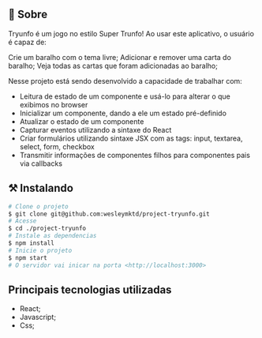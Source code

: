 ## 🧐 Sobre

<p align="left"> 
Tryunfo é um jogo no estilo Super Trunfo! Ao usar este aplicativo, o usuário é capaz de:

Crie um baralho com o tema livre;
Adicionar e remover uma carta do baralho;
Veja todas as cartas que foram adicionadas ao baralho;

Nesse projeto está sendo desenvolvido a capacidade de trabalhar com:

- Leitura de estado de um componente e usá-lo para alterar o que exibimos no browser
- Inicializar um componente, dando a ele um estado pré-definido
- Atualizar o estado de um componente
- Capturar eventos utilizando a sintaxe do React
- Criar formulários utilizando sintaxe JSX com as tags: input, textarea, select, form, checkbox
- Transmitir informações de componentes filhos para componentes pais via callbacks
</p>

## ⚒ Instalando <a name = "installing"></a>

```bash
# Clone o projeto
$ git clone git@github.com:wesleymktd/project-tryunfo.git
# Acesse
$ cd ./project-tryunfo
# Instale as dependencias
$ npm install
# Inicie o projeto
$ npm start
# O servidor vai inicar na porta <http://localhost:3000>
```
## Principais tecnologias utilizadas
- React;
- Javascript;
- Css;
